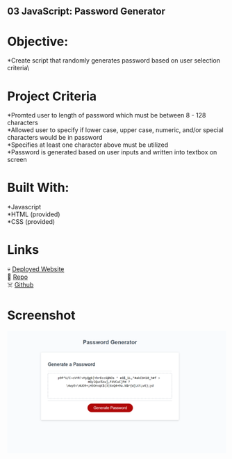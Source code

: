 ## 03 JavaScript: Password Generator

# Objective:
*Create script that randomly generates password based on user selection criteria\

# Project Criteria 
*Promted user to length of password which must be between 8 - 128 characters\
*Allowed user to specify if lower case, upper case, numeric, and/or special characters would be in password\
*Specifies at least one character above must be utilized\
*Password is generated based on user inputs and written into textbox on screen

# Built With:
*Javascript\
*HTML (provided)\
*CSS (provided)

# Links
💀 [Deployed Website](https://rpb543.github.io/password-generator/)\
👻 [Repo](https://github.com/RPB543/password-generator)\
☠️ [Github](https://github.com/RPB543)

# Screenshot
![Screenshot](./Assets/screenshot.PNG)
